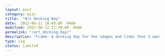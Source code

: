 ```yaml
---
layout: post
category: misc
title:  "Art Docking Bay"
date:  2022-06-11 10:40:00 -0400
modified: 2022-06-12 22:30:00 -0400
permalink: "/art_docking_bay/"
description: "Frame: A docking bay for the images and links that I want to use in future posts."
type: Log
status: Limited
---
```


